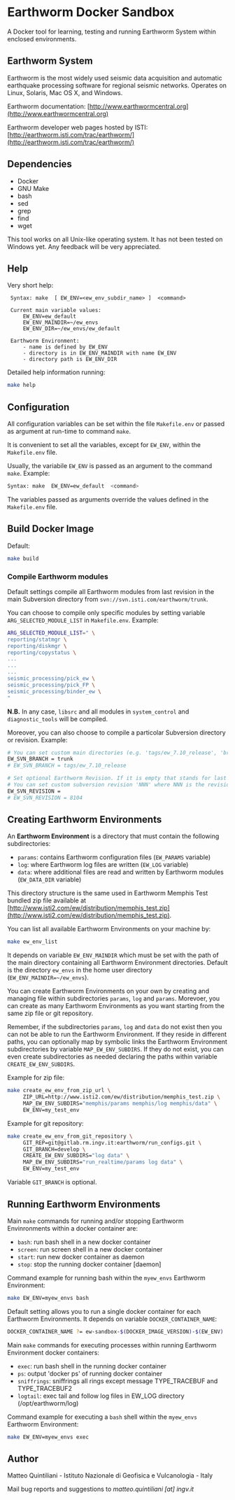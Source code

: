 # Earthworm Docker Sandbox

A Docker tool for learning, testing and running Earthworm System within enclosed environments.

## Earthworm System

Earthworm is the most widely used seismic data acquisition and automatic earthquake processing software for regional seismic networks. Operates on Linux, Solaris, Mac OS X, and Windows.

Earthworm documentation: [http://www.earthwormcentral.org](http://www.earthwormcentral.org)

Earthworm developer web pages hosted by ISTI: [http://earthworm.isti.com/trac/earthworm/](http://earthworm.isti.com/trac/earthworm/)

## Dependencies

  - Docker
  - GNU Make
  - bash
  - sed
  - grep
  - find
  - wget

This tool works on all Unix-like operating system. It has not been tested on Windows yet. Any feedback will be very appreciated.

## Help

Very short help:

```
 Syntax: make  [ EW_ENV=<ew_env_subdir_name> ]  <command>

 Current main variable values:
     EW_ENV=ew_default
     EW_ENV_MAINDIR=~/ew_envs
     EW_ENV_DIR=~/ew_envs/ew_default

 Earthworm Environment:
     - name is defined by EW_ENV
     - directory is in EW_ENV_MAINDIR with name EW_ENV
     - directory path is EW_ENV_DIR
```

Detailed help information running:

```sh
make help
```



## Configuration

All configuration variables can be set within the file `Makefile.env` or passed as argument at run-time to command `make`.

It is convenient to set all the variables, except for `EW_ENV`, within the `Makefile.env` file.

Usually, the variabile `EW_ENV` is passed as an argument to the command `make`. Example:

```sh
Syntax: make  EW_ENV=ew_default  <command>
```

The variables passed as arguments override the values defined in the `Makefile.env` file.

## Build Docker Image

Default:

```sh
make build
```

### Compile Earthworm modules

Default settings compile all Earthworm modules from last revision in the main Subversion directory from `svn://svn.isti.com/earthworm/trunk`.

You can choose to compile only specific modules by setting variable `ARG_SELECTED_MODULE_LIST` in `Makefile.env`. Example:

```sh
ARG_SELECTED_MODULE_LIST=" \
reporting/statmgr \
reporting/diskmgr \
reporting/copystatus \
...
...
...
seismic_processing/pick_ew \
seismic_processing/pick_FP \
seismic_processing/binder_ew \
"
```

**N.B.** In any case, `libsrc` and all modules in `system_control` and `diagnostic_tools` will be compiled.

Moreover, you can also choose to compile a particolar Subversion directory or revision. Example:

```sh
# You can set custom main directories (e.g. 'tags/ew_7.10_release', 'branches/cosmos', etc.)
EW_SVN_BRANCH = trunk
# EW_SVN_BRANCH = tags/ew_7.10_release

# Set optional Earthworm Revision. If it is empty that stands for last revision of the EW_SVN_BRANCH
# You can set custom subversion revision 'NNN' where NNN is the revision number
EW_SVN_REVISION =
# EW_SVN_REVISION = 8104
```

## Creating Earthworm Environments


An **Earthworm Environment** is a directory that must contain the following subdirectories:

  - `params`: contains Earthworm configuration files (`EW_PARAMS` variable)
  - `log`: where Earthworm log files are written (`EW_LOG` variable)
  - `data`: where additional files are read and written by Earthworm modules (`EW_DATA_DIR` variable)

This directory structure is the same used in Earthworm Memphis Test bundled zip file available at [http://www.isti2.com/ew/distribution/memphis_test.zip](http://www.isti2.com/ew/distribution/memphis_test.zip).

You can list all available Earthworm Environments on your machine by:

```sh
make ew_env_list
```

It depends on variable `EW_ENV_MAINDIR` which must be set with the path of the main directory containing all Earthworm Environment directories. Default is the directory `ew_envs` in the home user directory (`EW_ENV_MAINDIR=~/ew_envs`).

You can create Earthworm Environments on your own by creating and managing file within subdirectories `params`, `log` and `params`. Morevoer, you can create as many Earthworm Environments as you want starting from the same zip file or git repository.

Remember, if the subdirectories `params`, `log` and `data` do not exist then you can not be able to run the Earthworm Environment. If they reside in different paths, you can optionally map by symbolic links the Earthworm Environment subdirectories by variable `MAP_EW_ENV_SUBDIRS`. If they do not exist, you can even create subdirectories as needed declaring the paths within variable `CREATE_EW_ENV_SUBDIRS`.

Example for zip file:

```sh
make create_ew_env_from_zip_url \
     ZIP_URL=http://www.isti2.com/ew/distribution/memphis_test.zip \
     MAP_EW_ENV_SUBDIRS="memphis/params memphis/log memphis/data" \
     EW_ENV=my_test_env
```

Example for git repository:

```sh
make create_ew_env_from_git_repository \
     GIT_REP=git@gitlab.rm.ingv.it:earthworm/run_configs.git \
     GIT_BRANCH=develop \
     CREATE_EW_ENV_SUBDIRS="log data" \
     MAP_EW_ENV_SUBDIRS="run_realtime/params log data" \
     EW_ENV=my_test_env
```

Variable `GIT_BRANCH` is optional.

## Running Earthworm Environments

Main `make` commands for running and/or stopping Earthworm Envinronments within a docker container are:

  - `bash`:   run bash shell in a new docker container
  - `screen`: run screen shell in a new docker container
  - `start`:  run new docker container as daemon
  - `stop`:   stop the running docker container [daemon]

Command example for running bash within the `myew_envs` Earthworm Environment:

```sh
make EW_ENV=myew_envs bash
```

Default setting allows you to run a single docker container for each Earthworm Environments. It depends on variable `DOCKER_CONTAINER_NAME`: 

```sh
DOCKER_CONTAINER_NAME ?= ew-sandbox-$(DOCKER_IMAGE_VERSION)-$(EW_ENV)
```

Main `make` commands for executing processes within running Earthworm Environment docker containers:


  - `exec`:       run bash shell in the running docker container
  - `ps`:         output 'docker ps' of running docker container
  - `sniffrings`: sniffrings all rings except message TYPE_TRACEBUF and TYPE_TRACEBUF2
  - `logtail`:    exec tail and follow log files in EW_LOG directory (/opt/earthworm/log)

Command example for executing a `bash` shell within the `myew_envs` Earthworm Environment:

```sh
make EW_ENV=myew_envs exec
```


## Author

Matteo Quintiliani - Istituto Nazionale di Geofisica e Vulcanologia - Italy

Mail bug reports and suggestions to *matteo.quintiliani [at] ingv.it*

